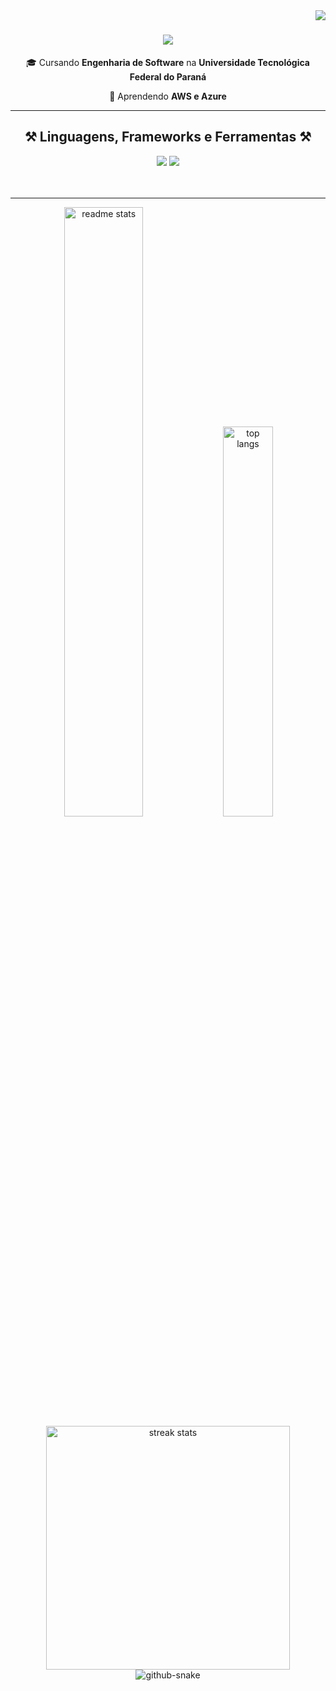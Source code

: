 <img align="right" src="https://visitor-badge.laobi.icu/badge?page_id=C41K1.C41K1" />
 <h1 align="center">
    <img src="https://readme-typing-svg.herokuapp.com/?font=Righteous&size=35&center=true&vCenter=true&width=500&height=70&duration=4000&lines=Ola!+👋;Eu+sou+o+Caiki!;Bem-vindo(a)+ao+meu+GitHub!" />
 </h1>
<div align="center">
  
🎓 Cursando **Engenharia de Software** na **Universidade Tecnológica Federal do Paraná**

🌱 Aprendendo **AWS e Azure**
<hr/>
<!--</div>
<div align="center">
  <a href="mailto:caiki2003@gmail.com">
    <img src="https://img.shields.io/badge/Gmail-333333?style=for-the-badge&logo=gmail&logoColor=red" />
  </a>
</div>-->

<h2 align="center">⚒️ Linguagens, Frameworks e Ferramentas ⚒️</h2>

<div align="center">
  <img src="https://skillicons.dev/icons?i=react,mui,html,css,python,javascript,typescript,md,vscode,github,figma,tailwind,git" />
		<img src="https://skillicons.dev/icons?i=nodejs,express,c,java,nextjs,electron,nestjs,prisma,postgres,supabase,sequelize,vercel" /><br>
</div>
<br/>
<br/>
<hr/>
<div align=center>
 	<img width="50%" src="https://github-readme-stats-salesp07.vercel.app/api?username=C41K1&count_private=true&show_icons=true&theme=github_dark&rank_icon=github&hide_border=true&locale=pt-br&hide=stars" alt="readme stats" />
		<img width="40%" src="https://github-readme-stats-salesp07.vercel.app/api/top-langs/?username=C41K1&hide=SCSS&langs_count=8&layout=compact&theme=github_dark&hide_border=true&size_weight=0.5&count_weight=0.5&locale=pt-br" alt="top langs" />
</div>

<div align="center">
 	<img width=390 src="https://github-readme-streak-stats-salesp07.vercel.app/?user=C41K1&count_private=true&theme=github_dark&border_radius=10&locale=pt-br" alt="streak stats"/>
 	<br/>
 	<picture>
  		<source media="(prefers-color-scheme: dark)" srcset="https://github.com/C41K1/C41K1/blob/output/github-contribution-grid-snake-dark.svg" />
  		<source media="(prefers-color-scheme: light)" srcset="https://github.com/C41K1/C41K1/blob/output/github-contribution-grid-snake.svg" />
 			<img alt="github-snake" src="github-snake.svg" />
 	</picture>
 	<br/>
		<br/>
		<br/>
</div>






<!--
**C41K1/C41K1** is a ✨ _special_ ✨ repository because its `README.md` (this file) appears on your GitHub profile.

Here are some ideas to get you started:

- 🔭 I’m currently working on ...
- 🌱 I’m currently learning ...
- 👯 I’m looking to collaborate on ...
- 🤔 I’m looking for help with ...
- 💬 Ask me about ...
- 📫 How to reach me: ...
- 😄 Pronouns: ...
- ⚡ Fun fact: ...
-->
